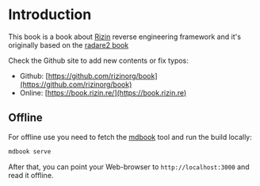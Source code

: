 # Introduction

This book is a book about [Rizin](https://rizin.re) reverse engineering framework and it's originally
based on the [radare2 book](https://github.com/radareorg/radare2book)

Check the Github site to add new contents or fix typos:

* Github: [https://github.com/rizinorg/book](https://github.com/rizinorg/book)
* Online: [https://book.rizin.re/](https://book.rizin.re)

## Offline

For offline use you need to fetch the [mdbook](https://github.com/rust-lang/mdBook) tool and run the build locally:
```sh
mdbook serve
```
After that, you can point your Web-browser to `http://localhost:3000` and read it offline.
